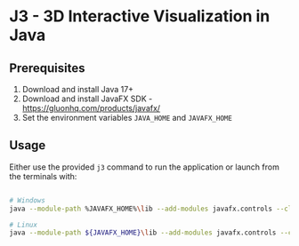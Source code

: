# J3 - 3D Interactive Visualization in Java

## Prerequisites

1. Download and install Java 17+
2. Download and install JavaFX SDK - https://gluonhq.com/products/javafx/
3. Set the environment variables `JAVA_HOME` and `JAVAFX_HOME`

## Usage

Either use the provided `j3` command to run the application or launch from the terminals with:

```bash

# Windows
java --module-path %JAVAFX_HOME%\lib --add-modules javafx.controls --class-path "lib/*" j3.GUI

# Linux
java --module-path ${JAVAFX_HOME}\lib --add-modules javafx.controls --class-path "lib/*" j3.GUI
```